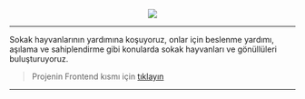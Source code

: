 <p align="center">
  <img src="https://github.com/iremcelikbilek/Petner-Backend/blob/main/Github/Logo.png" />
</p>

------------

Sokak hayvanlarının yardımına koşuyoruz, onlar için beslenme yardımı, aşılama ve sahiplendirme gibi konularda sokak hayvanları ve gönüllüleri buluşturuyoruz.

> Projenin Frontend kısmı için [tıklayın](https://github.com/AyberkCakar/Petner-Angular "tıklayın")


------------
